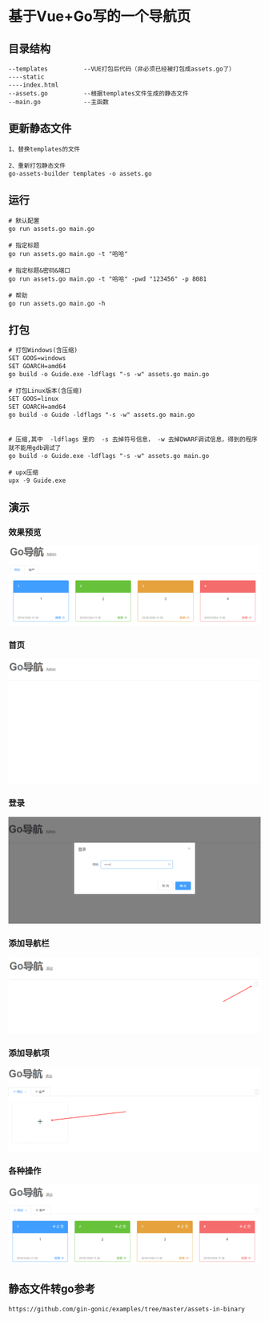 # 基于Vue+Go写的一个导航页

## 目录结构
```
--templates          --VUE打包后代码（非必须已经被打包成assets.go了）
----static
----index.html
--assets.go          --根据templates文件生成的静态文件
--main.go            --主函数
```

## 更新静态文件

```
1、替换templates的文件

2、重新打包静态文件
go-assets-builder templates -o assets.go
```

## 运行
```
# 默认配置
go run assets.go main.go

# 指定标题
go run assets.go main.go -t "哈哈"

# 指定标题&密码&端口
go run assets.go main.go -t "哈哈" -pwd "123456" -p 8081

# 帮助
go run assets.go main.go -h
```

## 打包
```
# 打包Windows(含压缩)
SET GOOS=windows
SET GOARCH=amd64
go build -o Guide.exe -ldflags "-s -w" assets.go main.go

# 打包Linux版本(含压缩)
SET GOOS=linux
SET GOARCH=amd64
go build -o Guide -ldflags "-s -w" assets.go main.go


# 压缩,其中  -ldflags 里的  -s 去掉符号信息， -w 去掉DWARF调试信息，得到的程序就不能用gdb调试了
go build -o Guide.exe -ldflags "-s -w" assets.go main.go

# upx压缩 
upx -9 Guide.exe
```

## 演示

### 效果预览

![效果预览](./docs/0.png)

### 首页

![首页](./docs/1.png)

### 登录

![登录](./docs/2.png)

### 添加导航栏

![添加导航栏](./docs/3.png)

### 添加导航项

![添加导航项](./docs/4.png)

### 各种操作

![各种操作](./docs/5.png)


## 静态文件转go参考
```
https://github.com/gin-gonic/examples/tree/master/assets-in-binary
```
